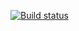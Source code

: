 [![Build status](https://ci.appveyor.com/api/projects/status/92ayo02elt6kyu80?svg=true)](https://ci.appveyor.com/project/MAGZSIM/postmanecho)